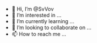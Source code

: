 - 👋 Hi, I’m @SvVov
- 👀 I’m interested in ...
- 🌱 I’m currently learning ...
- 💞️ I’m looking to collaborate on ...
- 📫 How to reach me ...

<!---
SvVov/SvVov is a ✨ special ✨ repository because its `README.md` (this file) appears on your GitHub profile.
You can click the Preview link to take a look at your changes.
--->
